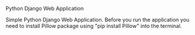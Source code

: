 
Python Django Web Application

Simple Python Django Web Application. Before you run the application you need to install Pillow package using "pip install Pillow" into the terminal.
